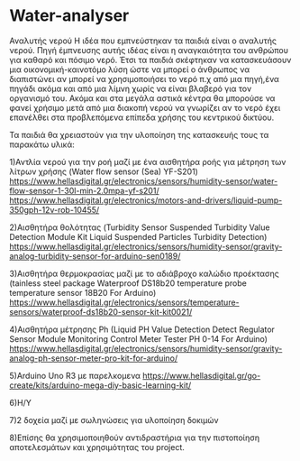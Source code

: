 # Water-analyser
Αναλυτής νερού
Η ιδέα που εμπνεύστηκαν τα παιδιά είναι ο αναλυτής νερού. Πηγή έμπνευσης αυτής ιδέας είναι η αναγκαιότητα του ανθρώπου  για καθαρό και πόσιμο νερό. Έτσι τα παιδιά σκέφτηκαν να κατασκευάσουν μια οικονομική-καινοτόμο λύση ώστε να μπορεί ο άνθρωπος να διαπιστώνει αν μπορεί να χρησιμοποιήσει το νερό π.χ από μια πηγή,ένα πηγάδι ακόμα και από μια λίμνη χωρίς να είναι βλαβερό για  τον οργανισμό του. Ακόμα και στα μεγάλα αστικά κέντρα θα μπορούσε να φανεί χρήσιμο μετά από μια διακοπή νερού να γνωρίζει αν το νερό έχει επανέλθει στα προβλεπόμενα επίπεδα χρήσης του κεντρικού δικτύου. 
  
Τα παιδιά θα χρειαστούν για την υλοποίηση της κατασκευής τους τα παρακάτω υλικά:

1)Αντλία νερού για την ροή μαζί με ένα αισθητήρα ροής για μέτρηση των λίτρων χρήσης (Water flow sensor (Sea) YF-S201)
https://www.hellasdigital.gr/electronics/sensors/humidity-sensor/water-flow-sensor-1-30l-min-2.0mpa-yf-s201/
https://www.hellasdigital.gr/electronics/motors-and-drivers/liquid-pump-350gph-12v-rob-10455/

2)Αισθητήρα θολότητας (Turbidity Sensor Suspended Turbidity Value Detection Module Kit Liquid Suspended Particles Turbidity Detection)
https://www.hellasdigital.gr/electronics/sensors/humidity-sensor/gravity-analog-turbidity-sensor-for-arduino-sen0189/

3)Αισθητήρα θερμοκρασίας μαζί με το αδιάβροχο καλώδιο προέκτασης (tainless steel package Waterproof DS18b20 temperature probe temperature sensor 18B20 For Arduino)
https://www.hellasdigital.gr/electronics/sensors/temperature-sensors/waterproof-ds18b20-sensor-kit-kit0021/

4)Αισθητήρα μέτρησης Ph (Liquid PH Value Detection Detect Regulator Sensor Module Monitoring Control Meter Tester PH 0-14 For Arduino)
https://www.hellasdigital.gr/electronics/sensors/humidity-sensor/gravity-analog-ph-sensor-meter-pro-kit-for-arduino/

5)Arduino Uno R3 με παρελκομενα
https://www.hellasdigital.gr/go-create/kits/arduino-mega-diy-basic-learning-kit/

6)Η/Υ 

7)2 δοχεία μαζί με σωληνώσεις για υλοποίηση δοκιμών

8)Επίσης θα χρησιμοποιηθούν αντιδραστήρια για την πιστοποίηση αποτελεσμάτων και χρησιμότητας του project.
